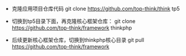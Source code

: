 * 克隆应用项目仓库代码
  git clone https://github.com/top-think/think tp5

* 切换到tp5目录下面，再克隆核心框架仓库：
  git clone https://github.com/top-think/framework thinkphp

* 后续更新核心框架仓库，切换到thinkphp核心目录
  git pull https://github.com/top-think/framework
